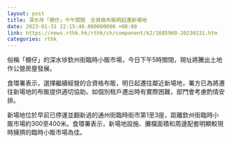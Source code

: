 ```yaml
---
layout: post
title: 深水埗「棚仔」今午關閉　合資格布販明起遷新場地
date: 2023-01-31 22:15:40.000000000 +08:00
link: https://news.rthk.hk/rthk/ch/component/k2/1685960-20230131.htm
categories: rthk
---
```


俗稱「棚仔」的深水埗欽州街臨時小販市場，今日下午5時關閉，現址將騰出土地作公營房屋發展。

食環署表示，選擇繼續經營的合資格布販，明日起遷往鄰近新場地，署方已為將遷往新場地的布販提供適切協助。如個別租戶遷出時有實際困難，部門會考慮酌情安排。

新場地位於早前已停運並翻新過的通州街臨時街市第1至3座，距離欽州街臨時小販市場約300至400米。食環署表示，新場地設施、攤檔面積和周邊配套明顯較現時擁擠的臨時小販市場為佳。
